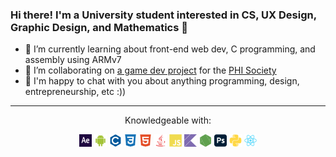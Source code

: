 ### Hi there! I'm a University student interested in CS, UX Design, Graphic Design, and Mathematics :brain:

- 🌱 I’m currently learning about front-end web dev, C programming, and assembly using ARMv7
- 👯 I’m collaborating on [a game dev project](https://github.com/PHI-WLU/PHI-Game) for the [PHI Society](https://github.com/PHI-WLU)
- 💬 I'm happy to chat with you about anything programming, design, entrepreneurship, etc :))
<hr>

<p align="center">Knowledgeable with:</p>
<p align="center">
  <img src="https://github.com/devicons/devicon/blob/master/icons/aftereffects/aftereffects-plain.svg" alt="aftereffects" width="20" height="20" />
  <img src="https://github.com/devicons/devicon/blob/master/icons/android/android-plain.svg" alt="android" width="20" height="20" />
  <img src="https://github.com/devicons/devicon/blob/master/icons/c/c-plain.svg" alt="c" width="20" height="20" /> 
  <img src="https://github.com/devicons/devicon/blob/master/icons/css3/css3-plain.svg" alt="css3" width="20" height="20" />
  <img src="https://github.com/devicons/devicon/blob/master/icons/html5/html5-plain.svg" alt="html5" width="20" height="20" />
  <img src="https://github.com/devicons/devicon/blob/master/icons/java/java-plain.svg" alt="java" width="20" height="20" />
  <img src="https://github.com/devicons/devicon/blob/master/icons/javascript/javascript-plain.svg" alt="javascript" width="20" height="20" />
  <img src="https://github.com/devicons/devicon/blob/master/icons/kotlin/kotlin-plain.svg" alt="kotlin" width="20" height="20" />
  <img src="https://github.com/devicons/devicon/blob/master/icons/nodejs/nodejs-plain.svg" alt="nodejs" width="20" height="20" />
  <img src="https://github.com/devicons/devicon/blob/master/icons/photoshop/photoshop-plain.svg" alt="photoshop" width="20" height="20" />
  <img src="https://github.com/devicons/devicon/blob/master/icons/python/python-plain.svg" alt="python" width="20" height="20" />
  <img src="https://github.com/devicons/devicon/blob/master/icons/react/react-original.svg" alt="react" width="20" height="20" />
</p>

<!--
**kelvinkellner/kelvinkellner** is a ✨ _special_ ✨ repository because its `README.md` (this file) appears on your GitHub profile.

Here are some ideas to get you started:

- 🔭 I’m currently working on ...
- 🌱 I’m currently learning ...
- 👯 I’m looking to collaborate on ...
- 🤔 I’m looking for help with ...
- 💬 Ask me about ...
- 📫 How to reach me: ...
- 😄 Pronouns: ...
- ⚡ Fun fact: ...
-->
